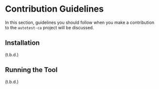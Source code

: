 # Contribution Guidelines

In this section, guidelines you should follow when you make a contribution to the `autotest-ca` project will be discussed. 

## Installation

(t.b.d.)

## Running the Tool

(t.b.d.)
